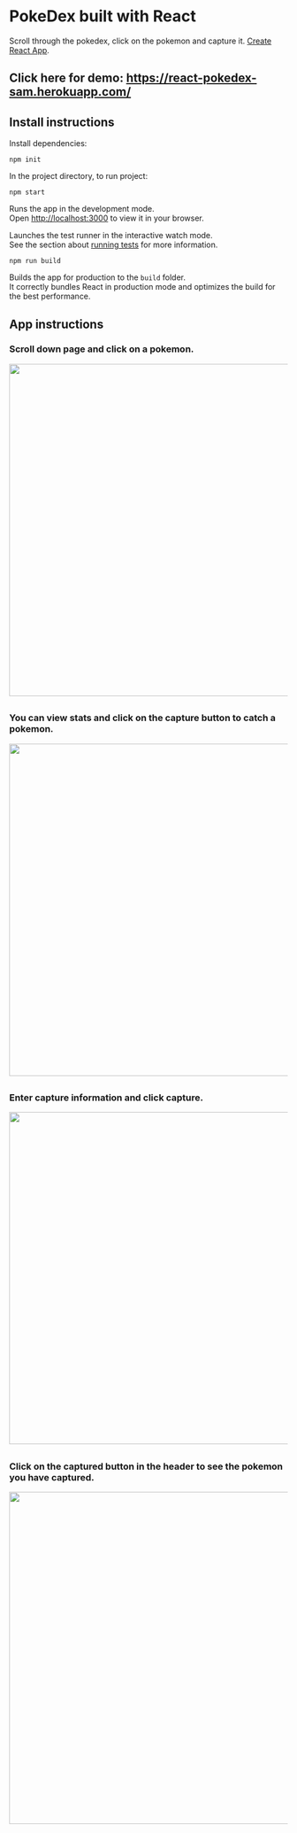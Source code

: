 # PokeDex built with React

Scroll through the pokedex, click on the pokemon and capture it. [Create React App](https://github.com/facebook/create-react-app).

## Click here for demo: https://react-pokedex-sam.herokuapp.com/

## Install instructions

Install dependencies:

`npm init`

In the project directory, to run project: 

`npm start`

Runs the app in the development mode.\
Open [http://localhost:3000](http://localhost:3000) to view it in your browser.

Launches the test runner in the interactive watch mode.\
See the section about [running tests](https://facebook.github.io/create-react-app/docs/running-tests) for more information.

`npm run build`

Builds the app for production to the `build` folder.\
It correctly bundles React in production mode and optimizes the build for the best performance.

## App instructions

### Scroll down page and click on a pokemon.

<img src="https://i.imgur.com/XD6sgGM.png" width="600px">

##

### You can view stats and click on the capture button to catch a pokemon.

<img src="https://i.imgur.com/fDRIPmv.png" width="600px">

##

### Enter capture information and click capture.

<img src="https://i.imgur.com/CXrNHCs.png" width="600px">

##

### Click on the captured button in the header to see the pokemon you have captured.

<img src="https://i.imgur.com/9njLohH.png" width="600px">
